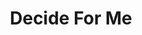 ---
order: 6
type: 'project'
path: "/project/decideforme"
slug: "decideforme"
title: "Decide For Me"
description: "is a gif-tastic task list that aims to keep task management fun and lighthearted."
builtWith: "HTML, CSS, JavaScript, Axios, Giphy API, Bored API"
problem: "To do lists can be really boring. And some things that you have to do are really boring, or you just may not be in the mood to do them. It's why some people have trouble 'adult-ing.' Adult-ing ususally isn't 'fun.'"
solution: "People like GIFs. They make everything more fun! Reduce decision fatigue by picking their next task for them. Serve up a gif related to the task they are given and make them laugh when they get their task."
code: "Users add tasks that they need to do, which get added to a list. We randomly pick a task, search for a gif that matches the task with giphy API. Then, we use that gif as a background to make telling them what task they have to do next more enjoyable!"
githubURL: "https://github.com/justlask/DecisionFatigue"
liveURL: "http://decideforme.justlask.com/"
image: "http://www.justlask.com/images/decideforme.png"
video: "https://www.youtube.com/embed/cfFUfE_LCs8"
---